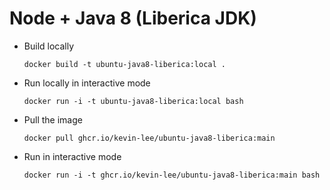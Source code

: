 # Node + Java 8 (Liberica JDK)

* Build locally
  ```shell
  docker build -t ubuntu-java8-liberica:local .
  ```

* Run locally in interactive mode
  ```shell
  docker run -i -t ubuntu-java8-liberica:local bash
  ```

* Pull the image
  ```shell
  docker pull ghcr.io/kevin-lee/ubuntu-java8-liberica:main
  ```

* Run in interactive mode
  ```shell
  docker run -i -t ghcr.io/kevin-lee/ubuntu-java8-liberica:main bash
  ```
